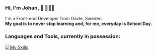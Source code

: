 ### Hi, I'm Johan, 👋 👨🏼‍💻
I'm a Front-end Developer from Gävle, Sweden.  
**My goal is to never stop learning and, for me, everyday is School Day.**

### Languages and Tools, currently in possession:

[![My Skills](https://skills.thijs.gg/icons?i=js,html,tailwind,react,figma,css,php,py)](https://skills.thijs.gg)
